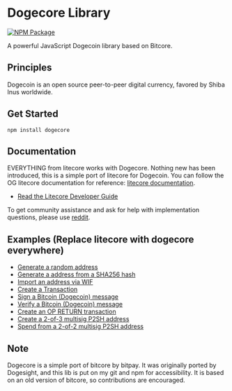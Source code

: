 Dogecore Library
=======

[![NPM Package](https://img.shields.io/npm/v/dogecore-lib.svg?style=flat-square)](https://www.npmjs.org/package/dogecore)

A powerful JavaScript Dogecoin library based on Bitcore.

## Principles

Dogecoin is an open source peer-to-peer digital currency, favored by Shiba Inus worldwide.

## Get Started

```
npm install dogecore
```

## Documentation

EVERYTHING from litecore works with Dogecore. Nothing new has been introduced, this is a simple port of litecore for Dogecoin. You can follow the OG litecore documentation for reference: [litecore documentation](http://litecore.io/).

- [Read the Litecore Developer Guide](http://litecore.io/guide/)

To get community assistance and ask for help with implementation questions, please use [reddit](https://www.reddit.com/r/dogecoin/).

## Examples (Replace litecore with dogecore everywhere)

* [Generate a random address](https://github.com/bitpay/bitcore-lib/blob/master/docs/examples.md#generate-a-random-address)
* [Generate a address from a SHA256 hash](https://github.com/bitpay/bitcore-lib/blob/master/docs/examples.md#generate-a-address-from-a-sha256-hash)
* [Import an address via WIF](https://github.com/bitpay/bitcore-lib/blob/master/docs/examples.md#import-an-address-via-wif)
* [Create a Transaction](https://github.com/bitpay/bitcore-lib/blob/master/docs/examples.md#create-a-transaction)
* [Sign a Bitcoin (Dogecoin) message](https://github.com/bitpay/bitcore-lib/blob/master/docs/examples.md#sign-a-bitcoin-message)
* [Verify a Bitcoin (Dogecoin) message](https://github.com/bitpay/bitcore-lib/blob/master/docs/examples.md#verify-a-bitcoin-message)
* [Create an OP RETURN transaction](https://github.com/bitpay/bitcore-lib/blob/master/docs/examples.md#create-an-op-return-transaction)
* [Create a 2-of-3 multisig P2SH address](https://github.com/bitpay/bitcore-lib/blob/master/docs/examples.md#create-a-2-of-3-multisig-p2sh-address)
* [Spend from a 2-of-2 multisig P2SH address](https://github.com/bitpay/bitcore-lib/blob/master/docs/examples.md#spend-from-a-2-of-2-multisig-p2sh-address)


## Note

Dogecore is a simple port of bitcore by bitpay. It was originally ported by Dogesight, and this lib is put on my git and npm for accessibility. It is based on an old version of bitcore, so contributions are encouraged.


